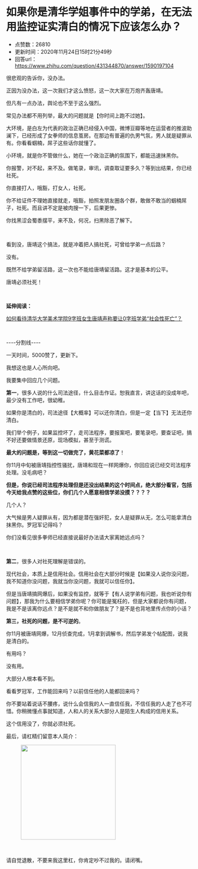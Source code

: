 # 如果你是清华学姐事件中的学弟，在无法用监控证实清白的情况下应该怎么办？
- 点赞数：26810
- 更新时间：2020年11月24日15时21分49秒
- 回答url：https://www.zhihu.com/question/431344870/answer/1590197104
<body>
 <p data-pid="O3YL7FMy">很悲观的告诉你，没办法。</p>
 <p data-pid="c-TG8-Ts">正因为没办法，这一次我们才这么愤怒，这一次大家在万炮齐轰唐靖。</p>
 <p data-pid="JK-EYOba">但凡有一点办法，舆论也不至于这么强烈。</p>
 <p data-pid="QP3xj4c8">常见办法都不用列举，最大的问题就是【你时间上跑不过她】。</p>
 <p data-pid="i8H5wjOo">大环境，是白左为代表的政治正确已经侵入中国，微博豆瓣等地在运营者的推波助澜下，已经形成了女拳师的信息茧房。在那边有普遍的仇男气氛，男人就是疑罪从有。你看看蝈楠，屌子这些话你就懂了。</p>
 <p data-pid="fDGLwuiD">小环境，就是你不管做什么，她在一个政治正确的氛围下，都能迅速抹黑你。</p>
 <p data-pid="oXshSCJ_">你报警，对不起，来不及。做笔录，审讯，调查取证要多久？等到出结果，你已经社死。</p>
 <p data-pid="iPEN8UTr">你直接打人，哦豁，打女人，社死。</p>
 <p data-pid="DOQB0K18">你不给证件不理她直接就走，哦豁，拍照发朋友圈各个群，敢做不敢当的蝈楠屌子，社死。而且讲不定是被肉搜一下，后果更惨。</p>
 <p data-pid="LxMujFjA">你找黑涩会蜀黍摆平，来不及，何况，扫黑除恶了解下。</p>
 <p class="ztext-empty-paragraph"><br></p>
 <p data-pid="x9CVtfli">看到没，唐靖这个搞法，就是冲着把人搞社死，可曾给学弟一点后路？</p>
 <p data-pid="NlWq7hNW">没有。</p>
 <p data-pid="LP6QExMn">既然不给学弟留活路，这一次也不能给唐靖留活路。这才是基本的公平。</p>
 <p data-pid="LEf-u7HK">唐靖必须社死！</p>
 <p class="ztext-empty-paragraph"><br></p>
 <p data-pid="Yn5BfH7L"><b>延伸阅读：</b></p><a href="https://www.zhihu.com/question/431088815/answer/1584945225" data-draft-node="block" data-draft-type="link-card" class="internal">如何看待清华大学美术学院9字班女生唐靖声称要让0字班学弟“社会性死亡”？</a>
 <p class="ztext-empty-paragraph"><br></p>
 <p data-pid="BRXtgLaW">----分割线----</p>
 <p data-pid="yOZQdvyH">一天时间，5000赞了，更新下。</p>
 <p data-pid="lBSOTJpO">我想这也是人心所向吧。</p>
 <p data-pid="4NctXVFH">我要集中回应几个问题。</p>
 <p data-pid="r-V6x2U9"><b>第一</b>，很多人说的什么司法途径，什么目击作证。恕我直言，讲这话的没成年吧，最少没有工作吧，很幼稚。</p>
 <p data-pid="Q5H0xIHf">如果你是清白的，司法途径【大概率】可以还你清白，但是一定【当下】无法还你清白。</p>
 <p data-pid="lPVcsrFx">我们举个例子，如果监控坏了，走司法程序，要报案吧，要笔录吧，要查证吧，搞不好还要做情景还原，现场模拟，甚至于测谎。</p>
 <p data-pid="5lDF-SZl"><b>最大的问题是，等到这一切做完了，黄花菜都凉了</b>！</p>
 <p data-pid="b7MiBrtV">你11月中旬被唐靖指控性骚扰，唐靖和现在一样网爆你，你回应说已经交司法程序处理。没毛病吧？</p>
 <p data-pid="b4cc6vIT"><b>但是，你说已经司法程序处理但是还没出结果的这个时间点，绝大部分看官，包括今天给我点赞的这些位，你们几个人愿意相信学弟没摸？？？？</b></p>
 <p data-pid="0yfU8er3">几个人？</p>
 <p data-pid="s6OzKABK">大气候是男人疑罪从有，因为都是潜在强奸犯，女人是疑罪从无，怎么可能拿清白抹黑你。罗冠军记得吗？</p>
 <p data-pid="broNx3YA">你们没看见很多拳师已经直接说最好办法请大家离她远点吗？</p>
 <p class="ztext-empty-paragraph"><br></p>
 <p data-pid="9d-KgX64"><b>第二</b>，很多人对社死理解是错误的。</p>
 <p data-pid="dfm-HbJH">现代社会，本质上是信用社会。信用社会在大部分时候是【如果没人说你没问题，我不知道你没问题，我就当你没问题，我就可以信任你】。</p>
 <p data-pid="qVbJt_NN">但是当唐靖搞网爆后，如果没有监控，就等于【有人说学弟有问题，我也听说你有问题】，那我为什么要相信学弟你呢？你可能是冤枉的，但是大家都说你有问题，我是不是该离你远点？是不是就不和你做朋友了？是不是也背地里传点你的小话？</p>
 <p data-pid="dfhk7ZaT"><b>第三，社死的问题，是不可逆的</b>。</p>
 <p data-pid="q_0FvnjW">你11月被唐靖网爆，12月侦查完成，1月拿到调解书，然后学弟发个帖配图，说我是清白的。</p>
 <p data-pid="6aamcZ2J">有用吗？</p>
 <p data-pid="k4YiF10F">没有用。</p>
 <p data-pid="gf2XCci-">大部分人根本看不到。</p>
 <p data-pid="JTTV_lo-">看看罗冠军，工作能回来吗？以前信任他的人能都回来吗？</p>
 <p data-pid="HNZj0ZyY">你不要站着说话不腰疼，说什么会信我的人一直信任我，不信任我的人走了也不可惜。你稍微懂点事就知道，人和人的关系大部分人是陌生人构成的信用关系。</p>
 <p data-pid="AWlyY2me">这个信用没了，你就必须社死。</p>
 <p data-pid="Agtsx2w0">最后，请杠精们留意本人简介：</p>
 <figure data-size="normal">
  <img src="https://picx.zhimg.com/50/v2-c692a1af7804e48c6b8e17af4b6b418c_720w.jpg?source=1940ef5c" data-caption="" data-size="normal" data-rawwidth="257" data-rawheight="105" data-original-token="v2-a68d22cdf8fe69cdc0e8a4b0d2d39020" data-default-watermark-src="https://picx.zhimg.com/50/v2-73437b2f8d8ce791ad85b598e89fffa0_720w.jpg?source=1940ef5c" class="content_image" width="257">
 </figure>
 <p class="ztext-empty-paragraph"><br></p>
 <p data-pid="Lf1ymziG">请自觉退散，不要来我这里杠，你肯定吵不过我的。请闭嘴。</p>
</body>